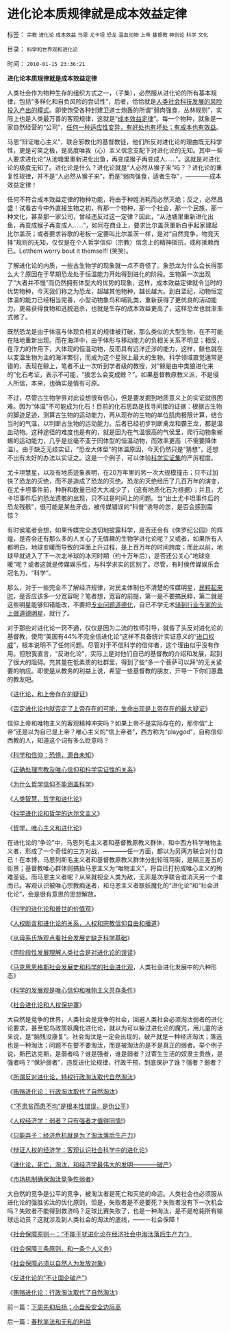 # 进化论本质规律就是成本效益定律

标签： `宗教` `进化论` `成本效益` `马恩` `尤卡坦` `恐龙` `温血动物` `上帝` `基督教` `神创论` `科学` `文化` 

目录： `科学和世界观和进化论`

时间： `2010-01-15 23:36:21`

**进化论本质规律就是成本效益定律**

人类社会作为物种生存的组织方式之一，（子集），必然服从进化论的所有基本规律，包括“多样化和自负风险的尝试性”，后者，恰恰就是[人类社会科技发展的风险投入产出的模式](../../../2009/11/28/人类科学探索历程的经济学视角.md)。即使饱受各种封建卫道士炮轰的所谓“弱肉强食，丛林规则”，实际上也是人类最万善的客观规律，这就是“[成本效益定律](../../../2009/12/7/经济学中的科学和最朴素的成本效益定律.md)”。每一个物种，就象是一家自然经营的“公司”，[任何一种适应性变异，有好处也有坏处；有成本也有效益](../../../2009/5/3/科学的社会进化论中的多样化和去多样化.md)。

马恩“辩证唯心主义”，联合邪教化的基督教徒，他们所反对进化论的理由既无科学性，更是可笑之极，是高度唯我（心）主义信念支配下对进化论的无知。其中一些人要求进化论“从池塘里重新进化出鱼，再变成猴子再变成人……”。这就是对进化论的极度无知了。进化论是什么？进化论就是“人必然从猴子来”吗？？进化论的重复性规律，并不是“人必然从猴子来”，而是“弱肉强食，适者生存”，————成本效益定律！

任何不符合成本效益定律的物种功能，将由于种姓消耗而必然灭绝；反之，必然昌盛！试看古今中外直接生物之初，有那一个物种，那一个社会，那一个民族，那一种文化，甚至那一家公司，曾经违反过这一定律？因此，“从池塘里重新进化出鱼，再变成猴子再变成人……”，如同在商业上，要求比尔盖茨重新白手起家建起比尔盖茨；或者要求谷歌的老板一定要叫比尔盖茨一样，是对“自然竞争，物竞天择”规则的无知，仅仅是在个人哲学信仰（宗教）信念上的精神抵抗，或称抵赖而已。Letthem worry bout it themself! (笑笑)。

了解进化论的内质，一些古生物学的现象就一点不奇怪了。象恐龙为什么会长得那么大？原因在于早期恐龙处于恒温能力开始得到进化的阶段。生物第一次出现了“大者并不慢”而仍然拥有体型大的优势的现象，这样，成本效益定律就令当时的优势物种，今天我们称之为恐龙，超越其他物种，越长越大。到白垩纪，动物恒定体温的能力已经相当完善，小型动物象鸟和哺乳类，重新获得了更优良的活动能力，更易获得食物和逃脱追杀，也就是生存的成本效益更高了，这样恐龙也就渐渐式微了。

既然恐龙是由于体温与体现负相关的规律被打破，那么类似的大型生物，在不可能在陆地重新出现。而在海洋中，由于体形与移动能力的负相关关系不明显；相反，在浮力的作用下，大体现的恒温动物，反而具有远洋迁涉的能力，这样，鲸也就在以变温生物为主的海洋繁衍，而成为这个星球上最大的生物。科学领域直觉通常是错的，表现在鲸上，笔者不止一次听到学者级的教授，对“鲸是由中类狼进化来的”化石考证，表示不可能，“狼怎么会变成鲸？”。如果基督教原教义派，不是侵人所信，本来，也确实是情有可原。

不过，尽管古生物学界对此设想很有信心，但是要发掘到地质意义上的实证就很困难。因为“体温”不可能成为化石！目前的化石思路是找寻间接的证据：根据古生物的脚迹足迹，测算古生物的运动能力，再从现存的生物的单位肌肉极限计算，结合当时的气温，以判断古生物的运动能力。后者已经初步判断禽龙和霸王龙，都是温血动物。这种途径的难度也是有的，就是因为在气温很高的气侯里，爬行动物象蜥蜴的运动能力，几乎是丝毫不亚于同体型的恒温动物，而效率更高（不需要降体温）。由于缺乏无歧实证，“恐龙大体型”的体温原因，今天仍然只是“猜想”，还想不出有太好的办法以实证之。这是一个例子，可以体验[科学实证集](../../../2009/6/18/科学是实证集；为什么诺贝尔不喜欢中国传统文化.md)的严厉程度。

尤卡坦慧星，以及有地质迹象表明，在20万年里的另一次大规模撞击；只不过加快了恐龙的灭绝，而不是造成了恐龙的灭绝。恐龙的灭绝经历了几百万年的演变，在尤卡坦事件前，种群和数量已经大大减少了，（这有地质化石为根据）；并且，尤卡坦事件后的恐龙遗骸的出现，只不过是时间上的问题。当“出土尤卡坦事件后的恐龙残骸”，很可能是某些牙齿，被传媒错误的“科普”诱导的您，是否会感到震惊？

有时侯笔者会想，如果传媒完全透切地披露科学，是否还会有《侏罗纪公园》的辉煌，是否会还有那么多的人关心了无情趣的生物学进化论呢？又或者，如果所有人都明白，地球变暖而导致的洋面上升过程，是上百万年的时间跨度；而此以前，地球早就进入了下一次北半球的冰河时期（约十万年后），是否还公关心“地球变暖”呢？或者这就是传媒娱乐性，与科学求实的区别了。尽管，有时侯传媒娱乐会冠名为，“科学”。

那么，对于一些完全不了解经济规律，对民主体制也不清楚的传媒明星，[民粹起来时](../../../2009/9/24/为什么说民粹就是极左.md)，是否应该多一分宽容呢？笔者想，宽容的前提，第一是不要搞民粹，第二就是这些明星能够知错能改，不要把[专业问题道德化](http://blog.sina.com.cn/s/blog_5563a64d0100fq0d.html)，自已不学无术[骑到行业专家的头上做道德明星](../../../2009/4/15/用人之道！不应道德责难行业专家.md)，就行了。

对于那些对进化论一窍不通，仅仅是因为二流的牧师引导，就昏了头反对进化论的基督教，使用“美国有44%不完全信进化论”这样不具备统计实证意义的“[进口权威](../../../2010/1/9/洋权威和您自已的利益！.md)”，根本说明不了任何问题。尽管对于不信科学的信仰者，这个理由似乎没有作用。但恕我直言，“反进化论”，实际上是对他们自已的基督教的介绍和发展，起到了很大的阻碍。充其量在低素质的社群里，得到了些“多一个菩萨可以拜”的无关紧要的响应。即使是从教务的利益上说，希望一些基督教的朋友，开导一下你们愚蠢的教友吧。

《[进化论，和上帝存在的疑证](../../../2009/11/17/上帝存在的科学疑证和政府的价值.md)》

《[否定进化论也就否定了上帝存在的可能，生命出现是上帝存在的最大疑证](../../../2009/11/18/谁“创造”了甲流？为什么说生命出现是上帝创造的疑证.md)》

信仰上帝和唯物主义的客观精神冲突吗？如果上帝不是实际存在的，那你信“上帝”还是以为自已是上帝？唯心主义的“信上帝者”，西方称为“playgod”，自称信仰西教的人，知道这个词有多么贬意吗？

《[科学和信仰：恐惧，源自未知](../../../2008/12/29/恐惧，源自未知.md)》

《[正确处理宗教及唯心信仰和科学实证性的关系](../../../2009/6/9/正确处理宗教及唯心信仰和科学实证性的关系.md)》

《[为什么哲学信仰不能涵盖科学](../../../2009/6/1/为什么哲学信仰不能涵盖科学.md)》

《[人类智慧，哲学和进化论](../../../2009/4/23/哲学，唯心主义和进化论.md)》

《[科学进化论和哲学的达尔文主义](../../../2009/4/24/科学进化论和达尔文主义.md)》

《[哲学，唯心主义和进化论](../../../2009/4/23/哲学，唯心主义和进化论.md)》

在进化论的“争论”中，马恩列毛主义者和基督教原教义群体，和中西方科学唯物主义者，形成了一个奇怪的三方对战，————任一方面，都以为另两方联合对付自已！在本博，马恩列斯毛主义者和基督教原教义群体分批轮班骂街，是隔三差五的街景；基督教唯心群体则搞抬马恩主义为“唯物主义”，将自已打扮成唯心主义的殉难圣徒。而马恩主义者呢？从来就视全人类为敌，无非是次序联合谁消灭另一个谁而已。客观认识被唯心宗教痴迷者，和马恩主义者联妖魔化的“进化论”和“社会进化论”，会是很有意思的思想解放。

《[科学的进化论和普世的价值观](../../../2009/11/16/科学，进化论和普世价值观.md)》

《[人权断言和进化论的关系，人权和宗教信仰自由和播道](../../../2009/10/28/人权和宗教信仰自由和播道和启蒙.md)》

《[从母系氏族观点看社会发展史缺乏科学基础](../../../2009/4/27/从母系氏族观点看社会发展史缺乏科学根据.md)》

《[用阶段性发展理解人类社会是对进化论的误读](../../../2009/4/28/用阶段性社会发展史理解人类社会是误读社会进化.md)》

《[马克思恩格斯社会发展史和科学的社会进化观](../../../2009/4/29/社会发展史观和科学的社会进化论.md)，人类社会进化发展中的六种形态》

《[科学的发展观是唯心信仰和唯物主义共存条件](../../../2009/6/19/科学认知是唯心信仰和唯物主义共存条件.md)》

《[社会进化论和人权保护罩](http://blog.sina.com.cn/s/blog_5563a64d0100ey04.html)》

大自然是竞争的世界，人类社会是竞争的社会，回避人类社会必须淘汰弱者的进化论要求，甚至鸵鸟政策妖魔化进化论，就以为可以躲过进化论的魔咒，用儿童的话来说，是“脑残没康复”。社会淘汰是一定会出现的，破产就是一种经济淘汰；落选也是一种淘汰；问题不在要不要淘汰，而是被淘汰的是不是真正的弱者。举个例子说，斯巴达克斯，是弱者吗？谁是强者，谁是弱者？过寄生生活的奴隶主贵族，是强者吗？“保护弱者”，违反进化论规律，行政干预，到底保护了谁？强者？弱者？

《[所谓反对进化论，特权行政淘汰取代自然淘汰](http://darthvad.blog.sohu.com/132380995.html)》

《[贿赂进化论：行政淘汰取代了自然淘汰](../../../2009/4/23/哲学，唯心主义和进化论.md)》

《[“不患贫而患不均”是根本性错误，是伪公平](../../../2009/2/7/“不患贫而患不均”是伪公平，是特权化，社会等级化.md)》

《[人权经济学：弱者？只有强者才值得同情!](../../../2009/2/7/人权经济学：弱者？只有强者才值得同情!.md)》

《[只能弃子：经济危机就是为了淘汰落后生产力](../../../2009/2/13/财政和金融双料危机共振.md)》

《[辩证人权的经济学：客观认识社会科学中的进化论](../../../2009/2/10/理直气壮做好人，快快乐乐赚大钱.md)》

《[进化论，死亡，淘汰，和经济学最伟大的发明————破产](../../../2009/2/21/进化论：死亡是为了生存，经济中的淘汰和破产.md)》

《[市场机制确保淘汰竞争性弱者](../../../2009/2/7/进化论：市场机制确保淘汰竞争性弱者.md)》

大自然的竞争是公平的竞争，被淘汰者是死亡和灭绝的命运。人类社会也必须服从进化论的强胜劣汰的优化原则，但是，失败者是不是要死？失败者没有下一次机会吗？失败者不能得到救济吗？足球比赛失败了，也是一种淘汰，是不是枪毙所有输球运动员？这就涉及到人类社会的淘汰的底线，——－社会保障！

《[社会保障原则一：“不能干扰进化论在经济社会中淘汰落后生产力”》](../../../2009/2/21/社会保障原则之“不能干扰进化论”.md)

《[社会保障三条原则，和一条个人义务](../../../2009/2/26/社会保障有三个原则一种义务.md)》

《[社会保障必须以自然人为发放对象](../../../2009/2/22/社会保障必须以自然人为基础对象发放.md)》

《[反进化论的“不让国企破产”](../../../2009/2/25/企业破产之人道主义，国道主义，老板道主义关系.md)》

《[贿赂进化论：行政淘汰取代了自然淘汰](../../../2009/4/23/哲学，唯心主义和进化论.md)》



前一篇：[下周先抑后扬；小盘股安全边际高](../../../2010/1/15/下周先抑后扬；小盘股安全边际高.md)

后一篇：[春秋笔法和无私的利益](../../../2010/1/17/春秋笔法和无私的利益.md)